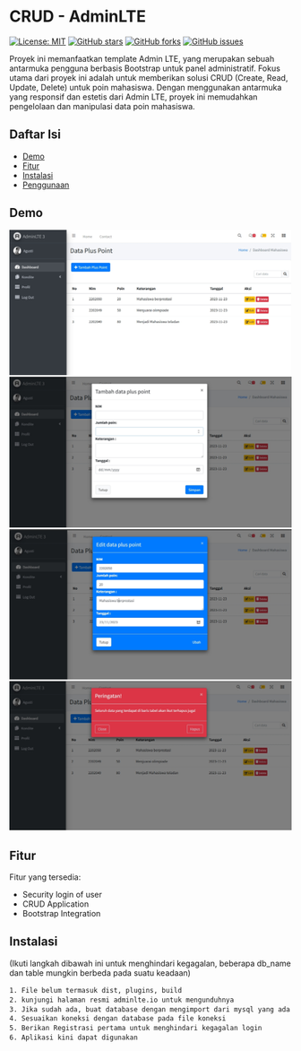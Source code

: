 # CRUD - AdminLTE

[![License: MIT](https://img.shields.io/badge/License-MIT-yellow.svg)](https://opensource.org/licenses/MIT)
[![GitHub stars](https://img.shields.io/github/stars/racommit/CRUD-AdminLte.svg)](https://github.com/racommit/CRUD-AdminLTE/stargazers)
[![GitHub forks](https://img.shields.io/github/forks/racommit/CRUD-AdminLte.svg)](https://github.com/racommit/CRUD-AdminLTE/network)
[![GitHub issues](https://img.shields.io/github/issues/racommit/CRUD-AdminLte.svg)](https://github.com/racommit/CRUD-AdminLTE/issues)

Proyek ini memanfaatkan template Admin LTE, yang merupakan sebuah antarmuka pengguna berbasis Bootstrap untuk panel administratif. Fokus utama dari proyek ini adalah untuk memberikan solusi CRUD (Create, Read, Update, Delete) untuk poin mahasiswa. Dengan menggunakan antarmuka yang responsif dan estetis dari Admin LTE, proyek ini memudahkan pengelolaan dan manipulasi data poin mahasiswa.

## Daftar Isi

- [Demo](#demo)
- [Fitur](#fitur)
- [Instalasi](#instalasi)
- [Penggunaan](#penggunaan)


## Demo


![hasil](https://github.com/racommit/CRUD-AdminLTE/blob/main/img/dashboard.png)
![tambah poin](https://github.com/racommit/CRUD-AdminLTE/blob/main/img/tambah.png)
![ubah poin](https://github.com/racommit/CRUD-AdminLTE/blob/main/img/ubah.png)
![hapus poin](https://github.com/racommit/CRUD-AdminLTE/blob/main/img/hapus.png)



## Fitur

Fitur yang tersedia:

- Security login of user
- CRUD Application
- Bootstrap Integration

## Instalasi

(Ikuti langkah dibawah ini untuk menghindari kegagalan, beberapa db_name dan table mungkin berbeda pada suatu keadaan)
```bash
1. File belum termasuk dist, plugins, build
2. kunjungi halaman resmi adminlte.io untuk mengunduhnya
3. Jika sudah ada, buat database dengan mengimport dari mysql yang ada di github ini
4. Sesuaikan koneksi dengan database pada file koneksi
5. Berikan Registrasi pertama untuk menghindari kegagalan login
6. Aplikasi kini dapat digunakan


